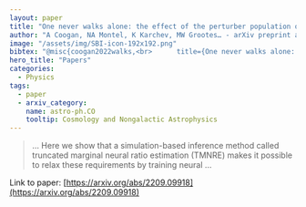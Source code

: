 ```yaml
---
layout: paper
title: "One never walks alone: the effect of the perturber population on subhalo measurements in strong gravitational lenses"
author: "A Coogan, NA Montel, K Karchev, MW Grootes… - arXiv preprint arXiv …, 2022 - arxiv.org"
image: "/assets/img/SBI-icon-192x192.png"
bibtex: "@misc{coogan2022walks,<br>      title={One never walks alone: the effect of the perturber population on subhalo measurements in strong gravitational lenses}, <br>      author={Adam Coogan and Noemi Anau Montel and Konstantin Karchev and Meiert W. Grootes and Francesco Nattino and Christoph Weniger},<br>      year={2022},<br>      eprint={2209.09918},<br>      archivePrefix={arXiv},<br>      primaryClass={astro-ph.CO}<br>}"
hero_title: "Papers"
categories:
  - Physics
tags:
  - paper
  - arxiv_category:
    name: astro-ph.CO
    tooltip: Cosmology and Nongalactic Astrophysics
---
```

>… Here we show that a simulation-based inference method called truncated marginal neural ratio estimation (TMNRE) makes it possible to relax these requirements by training neural …

Link to paper: [https://arxiv.org/abs/2209.09918](https://arxiv.org/abs/2209.09918)


